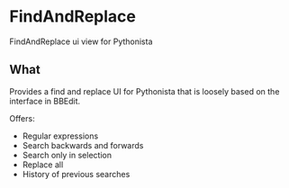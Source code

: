 FindAndReplace
==============

FindAndReplace ui view for Pythonista

What
--------------
Provides a find and replace UI for Pythonista that is loosely based on the interface in BBEdit.

Offers:

- Regular expressions
- Search backwards and forwards
- Search only in selection
- Replace all
- History of previous searches
